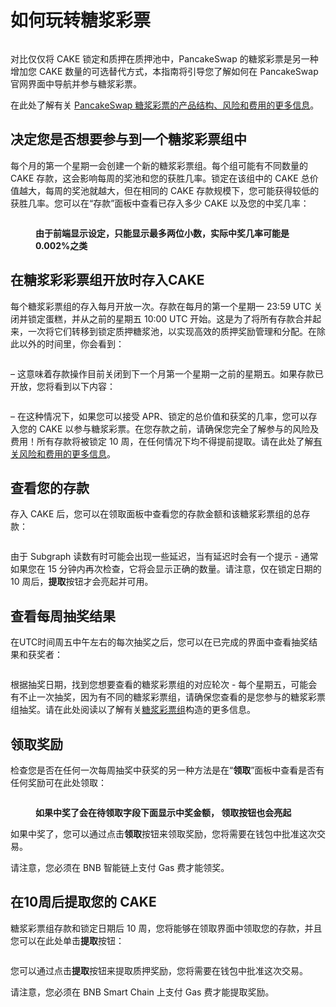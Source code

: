 # 如何玩转糖浆彩票

<figure><img src="../../.gitbook/assets/how-to-pottery.png" alt=""><figcaption></figcaption></figure>

​对比仅仅将 CAKE 锁定和质押在质押池中，PancakeSwap 的糖浆彩票是另一种增加您 CAKE 数量的可选替代方式，本指南将引导您了解如何在 PancakeSwap 官网界面中导航并参与糖浆彩票。

在此处了解有关 [PancakeSwap 糖浆彩票的产品结构、风险和费用的更多信息](https://app.gitbook.com/o/-MHRKTpKSfYQBsO7YgOo/s/-MHREX7DHcljbY5IkjgJ-3369173170/\~/changes/DhnYvzxHLGMTcuoqPPV8/products/tang-jiang-cai-piao)。

## 决定您是否想要参与到一个糖浆彩票组中 <a href="#jue-ding-nin-shi-fou-xiang-yao-can-yu-dao-yi-ge-tang-jiang-cai-piao-zu-zhong" id="jue-ding-nin-shi-fou-xiang-yao-can-yu-dao-yi-ge-tang-jiang-cai-piao-zu-zhong"></a>

每个月的第一个星期一会创建一个新的糖浆彩票组。每个组可能有不同数量的 CAKE 存款，这会影响每周的奖池和您的获胜几率。锁定在该组中的 CAKE 总价值越大，每周的奖池就越大，但在相同的 CAKE 存款规模下，您可能获得较低的获胜几率。您可以在“存款”面板中查看已存入多少 CAKE 以及您的中奖几率：​

<figure><img src="../../.gitbook/assets/获奖概率界面.png" alt=""><figcaption><p><strong>由于前端显示设定，只能显示最多两位小数，实际中奖几率可能是0.002%之类</strong></p></figcaption></figure>

## 在糖浆彩彩票组开放时存入CAKE <a href="#zai-tang-jiang-cai-cai-piao-zu-kai-fang-shi-cun-ru-cake" id="zai-tang-jiang-cai-cai-piao-zu-kai-fang-shi-cun-ru-cake"></a>

每个糖浆彩票组的存入每月开放一次。存款在每月的第一个星期一 23:59 UTC 关闭并锁定蛋糕，并从之前的星期五 10:00 UTC 开始。这是为了将所有存款合并起来，一次将它们转移到锁定质押糖浆池，以实现高效的质押奖励管理和分配。在除此以外的时间里，你会看到：​

<figure><img src="../../.gitbook/assets/质押停止.png" alt=""><figcaption></figcaption></figure>

– 这意味着存款操作目前关闭到下一个月第一个星期一之前的星期五。如果存款已开放，您将看到以下内容：​

<figure><img src="../../.gitbook/assets/存入cake.png" alt=""><figcaption></figcaption></figure>

&#x20;– 在这种情况下，如果您可以接受 APR、锁定的总价值和获奖的几率，您可以存入您的 CAKE 以参与糖浆彩票。在您存款之前，请确保您完全了解参与的风险及费用！所有存款将被锁定 10 周，在任何情况下均不得提前提取。请在此处了解[有关风险和费用的更多信息](./)。

## 查看您的存款

存入 CAKE 后，您可以在领取面板中查看您的存款金额和该糖浆彩票组的总存款：

<figure><img src="../../.gitbook/assets/领取页面 (1).png" alt=""><figcaption></figcaption></figure>

​​由于 Subgraph 读数有时可能会出现一些延迟，当有延迟时会有一个提示 - 通常如果您在 15 分钟内再次检查，它将会显示正确的数量。请注意，仅在锁定日期的 10 周后，**提取**按钮才会亮起并可用。

## 查看每周抽奖结果

在UTC时间周五中午左右的每次抽奖之后，您可以在已完成的界面中查看抽奖结果和获奖者：

<figure><img src="../../.gitbook/assets/抽奖结果.png" alt=""><figcaption></figcaption></figure>

​​根据抽奖日期，找到您想要查看的糖浆彩票组的对应轮次 - 每个星期五，可能会有不止一次抽奖，因为有不同的糖浆彩票组，请确保您查看的是您参与的糖浆彩票组抽奖。请在此处阅读以了解有关[糖浆彩票组](./#tang-jiang-cai-piao-zu)构造的更多信息。

## 领取奖励

检查您是否在任何一次每周抽奖中获奖的另一种方法是在“**领取**”面板中查看是否有任何奖励可在此处领取：​

<figure><img src="../../.gitbook/assets/奖金领取.png" alt=""><figcaption><p><strong>如果中奖了会在待领取字段下面显示中奖金额， 领取按钮也会亮起</strong></p></figcaption></figure>

如果中奖了，您可以通过点击**领取**按钮来领取奖励，您将需要在钱包中批准这次交易。

请注意，您必须在 BNB 智能链上支付 Gas 费才能领奖。

## 在10周后提取您的 CAKE

糖浆彩票组存款和锁定日期后 10 周，您将能够在领取界面中领取您的存款，并且您可以在此处单击**提取**按钮：

<figure><img src="../../.gitbook/assets/提取.png" alt=""><figcaption></figcaption></figure>

​​您可以通过点击**提取**按钮来提取质押奖励，您将需要在钱包中批准这次交易。

请注意，您必须在 BNB Smart Chain 上支付 Gas 费才能提取奖励。
